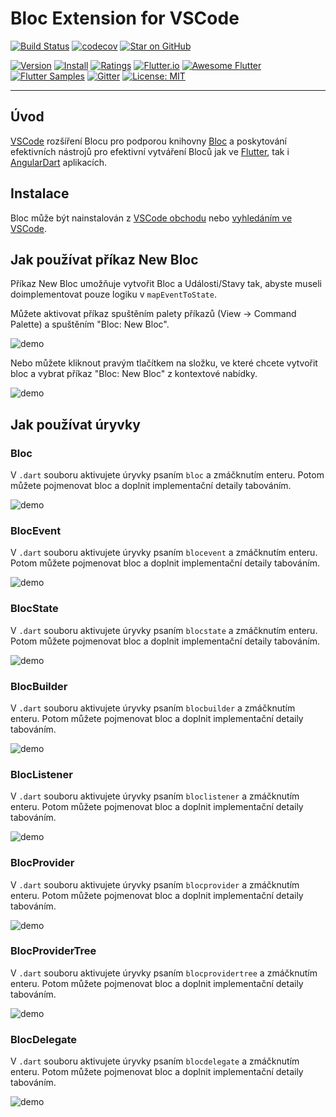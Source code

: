 # Bloc Extension for VSCode

[![Build Status](https://travis-ci.org/felangel/bloc.svg?branch=master)](https://travis-ci.org/felangel/bloc)
[![codecov](https://codecov.io/gh/felangel/Bloc/branch/master/graph/badge.svg)](https://codecov.io/gh/felangel/bloc)
[![Star on GitHub](https://img.shields.io/github/stars/felangel/bloc.svg?style=flat&logo=github&colorB=deeppink&label=Stars)](https://github.com/felangel/bloc)

[![Version](https://vsmarketplacebadge.apphb.com/version-short/FelixAngelov.bloc.svg)](https://marketplace.visualstudio.com/items?itemName=FelixAngelov.bloc)
[![Install](https://vsmarketplacebadge.apphb.com/installs-short/FelixAngelov.bloc.svg)](https://marketplace.visualstudio.com/items?itemName=FelixAngelov.bloc)
[![Ratings](https://vsmarketplacebadge.apphb.com/rating-short/FelixAngelov.bloc.svg)](https://marketplace.visualstudio.com/items?itemName=FelixAngelov.bloc)
[![Flutter.io](https://img.shields.io/badge/Flutter-Website-deepskyblue.svg)](https://flutter.io/docs/development/data-and-backend/state-mgmt/options#bloc--rx)
[![Awesome Flutter](https://img.shields.io/badge/Awesome-Flutter-blue.svg?longCache=true)](https://github.com/Solido/awesome-flutter#standard)
[![Flutter Samples](https://img.shields.io/badge/Flutter-Samples-teal.svg?longCache=true)](http://fluttersamples.com)
[![Gitter](https://img.shields.io/badge/gitter-chat-hotpink.svg)](https://gitter.im/bloc_package/Lobby)
[![License: MIT](https://img.shields.io/badge/License-MIT-purple.svg)](https://opensource.org/licenses/MIT)

---

## Úvod

[VSCode](https://code.visualstudio.com/) rozšíření Blocu pro podporou knihovny [Bloc](https://bloclibrary.dev) a poskytování efektivních nástrojů pro efektivní vytváření Bloců jak ve [Flutter](https://flutter.io/), tak i [AngularDart](https://webdev.dartlang.org) aplikacích.

## Instalace

Bloc může být nainstalován z [VSCode obchodu](https://marketplace.visualstudio.com/items?itemName=FelixAngelov.bloc) nebo [vyhledáním ve VSCode](https://code.visualstudio.com/docs/editor/extension-gallery#_search-for-an-extension).

## Jak používat příkaz New Bloc

Příkaz New Bloc umožňuje vytvořit Bloc a Události/Stavy tak, abyste museli doimplementovat pouze logiku v `mapEventToState`.

Můžete aktivovat příkaz spuštěním palety příkazů (View -> Command Palette) a spuštěním "Bloc: New Bloc".

![demo](https://raw.githubusercontent.com/felangel/bloc/master/extensions/vscode/assets/new-bloc-usage-1.gif)

Nebo můžete kliknout pravým tlačítkem na složku, ve které chcete vytvořit bloc a vybrat příkaz "Bloc: New Bloc" z kontextové nabídky.

![demo](https://raw.githubusercontent.com/felangel/bloc/master/extensions/vscode/assets/new-bloc-usage-2.gif)

## Jak používat úryvky

### Bloc

V `.dart` souboru aktivujete úryvky psaním `bloc` a zmáčknutím enteru. Potom můžete pojmenovat bloc a doplnit implementační detaily tabováním.

![demo](https://raw.githubusercontent.com/felangel/bloc/master/extensions/vscode/assets/bloc-snippet-usage.gif)

### BlocEvent

V `.dart` souboru aktivujete úryvky psaním `blocevent` a zmáčknutím enteru. Potom můžete pojmenovat bloc a doplnit implementační detaily tabováním.

![demo](https://raw.githubusercontent.com/felangel/bloc/master/extensions/vscode/assets/blocevent-snippet-usage.gif)

### BlocState

V `.dart` souboru aktivujete úryvky psaním `blocstate` a zmáčknutím enteru. Potom můžete pojmenovat bloc a doplnit implementační detaily tabováním.

![demo](https://raw.githubusercontent.com/felangel/bloc/master/extensions/vscode/assets/blocstate-snippet-usage.gif)

### BlocBuilder

V `.dart` souboru aktivujete úryvky psaním `blocbuilder` a zmáčknutím enteru. Potom můžete pojmenovat bloc a doplnit implementační detaily tabováním.

![demo](https://raw.githubusercontent.com/felangel/bloc/master/extensions/vscode/assets/blocbuilder-snippet-usage.gif)

### BlocListener

V `.dart` souboru aktivujete úryvky psaním `bloclistener` a zmáčknutím enteru. Potom můžete pojmenovat bloc a doplnit implementační detaily tabováním.

![demo](https://raw.githubusercontent.com/felangel/bloc/master/extensions/vscode/assets/bloclistener-snippet-usage.gif)

### BlocProvider

V `.dart` souboru aktivujete úryvky psaním `blocprovider` a zmáčknutím enteru. Potom můžete pojmenovat bloc a doplnit implementační detaily tabováním.

![demo](https://raw.githubusercontent.com/felangel/bloc/master/extensions/vscode/assets/blocprovider-snippet-usage.gif)

### BlocProviderTree

V `.dart` souboru aktivujete úryvky psaním `blocprovidertree` a zmáčknutím enteru. Potom můžete pojmenovat bloc a doplnit implementační detaily tabováním.

![demo](https://raw.githubusercontent.com/felangel/bloc/master/extensions/vscode/assets/blocprovidertree-snippet-usage.gif)

### BlocDelegate

V `.dart` souboru aktivujete úryvky psaním `blocdelegate` a zmáčknutím enteru. Potom můžete pojmenovat bloc a doplnit implementační detaily tabováním.

![demo](https://raw.githubusercontent.com/felangel/bloc/master/extensions/vscode/assets/blocdelegate-snippet-usage.gif)

